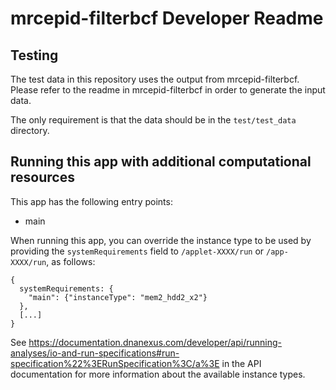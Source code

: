 # mrcepid-filterbcf Developer Readme

## Testing

The test data in this repository uses the output from mrcepid-filterbcf.
Please refer to the readme in mrcepid-filterbcf in order to generate the input data.

The only requirement is that the data should be in the `test/test_data` directory.

## Running this app with additional computational resources

This app has the following entry points:

* main

When running this app, you can override the instance type to be used by
providing the ``systemRequirements`` field to ```/applet-XXXX/run``` or
```/app-XXXX/run```, as follows:

    {
      systemRequirements: {
        "main": {"instanceType": "mem2_hdd2_x2"}
      },
      [...]
    }

See https://documentation.dnanexus.com/developer/api/running-analyses/io-and-run-specifications#run-specification%22%3ERunSpecification%3C/a%3E
in the API documentation for more information about the
available instance types.
